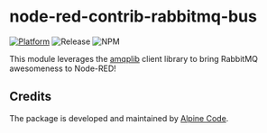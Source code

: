 # node-red-contrib-rabbitmq-bus

[![Platform](https://img.shields.io/badge/platform-Node--RED-red)](https://nodered.org)
![Release](https://img.shields.io/npm/v/@alpine-code/node-red-contrib-rabbitmq-bus.svg)
![NPM](https://img.shields.io/npm/dm/@alpine-code/node-red-contrib-rabbitmq-bus.svg)

This module leverages the [amqplib](https://github.com/squaremo/amqp.node) client library to bring RabbitMQ awesomeness to Node-RED!

## Credits

The package is developed and maintained by [Alpine Code](https://www.alpine-code.com/).
